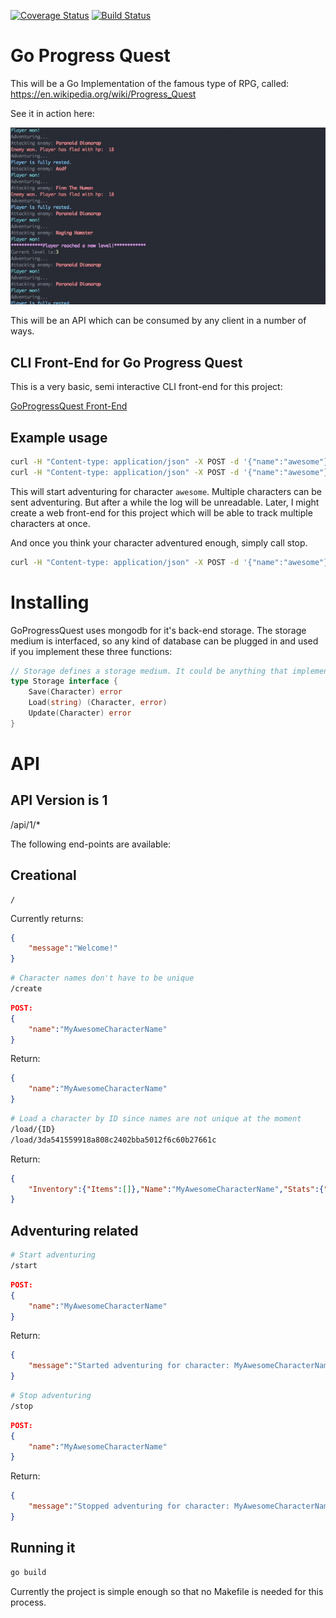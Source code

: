 [![Coverage Status](https://coveralls.io/repos/github/Skarlso/goprogressquest/badge.svg?branch=master&bust=1)](https://coveralls.io/github/Skarlso/goprogressquest?branch=master) [![Build Status](https://travis-ci.org/Skarlso/goprogressquest.svg?branch=master)](https://travis-ci.org/Skarlso/goprogressquest)

Go Progress Quest
=================

This will be a Go Implementation of the famous type of RPG, called:
https://en.wikipedia.org/wiki/Progress_Quest

See it in action here:

![GoProgressQuest](goprogress.gif)

This will be an API which can be consumed by any client in a number of ways.

CLI Front-End for Go Progress Quest
-----------------------------------

This is a very basic, semi interactive CLI front-end for this project: 

[GoProgressQuest Front-End](https://github.com/Skarlso/goprogressfrontend)

Example usage
-------------

```bash
curl -H "Content-type: application/json" -X POST -d '{"name":"awesome"}' http://localhost:8989/api/1/create
curl -H "Content-type: application/json" -X POST -d '{"name":"awesome"}' http://localhost:8989/api/1/start
```

This will start adventuring for character ```awesome```. Multiple characters can be sent adventuring. But after a while the log will be unreadable. Later, I might create a web front-end for this project which will be able to track multiple characters at once.

And once you think your character adventured enough, simply call stop.

```bash
curl -H "Content-type: application/json" -X POST -d '{"name":"awesome"}' http://localhost:8989/api/1/stop
```

Installing
==========

GoProgressQuest uses mongodb for it's back-end storage. The storage medium is interfaced, so any kind of database can be plugged in and used if you implement these three functions:

```go
// Storage defines a storage medium. It could be anything that implements this interface.
type Storage interface {
	Save(Character) error
	Load(string) (Character, error)
	Update(Character) error
}
```

API
===

API Version is 1
----------------

/api/1/*

The following end-points are available:

Creational
----------

```
/
```
Currently returns:
```json
{
    "message":"Welcome!"
}
```

```bash
# Character names don't have to be unique
/create
```
```json
POST:
{
    "name":"MyAwesomeCharacterName"
}
```
Return:
```json
{
    "name":"MyAwesomeCharacterName"
}
```

```bash
# Load a character by ID since names are not unique at the moment
/load/{ID}
/load/3da541559918a808c2402bba5012f6c60b27661c
```

Return:
```json
{
    "Inventory":{"Items":[]},"Name":"MyAwesomeCharacterName","Stats":{"Str":0,"Agi":0,"In":0,"Per":0,"Chr":0,"Lck":0},"ID":"3da541559918a808c2402bba5012f6c60b27661c","Gold":0
}
```

Adventuring related
-------------------

```bash
# Start adventuring
/start
```

```json
POST:
{
    "name":"MyAwesomeCharacterName"
}
```
Return:
```json
{
    "message":"Started adventuring for character: MyAwesomeCharacterName"
}
```

```bash
# Stop adventuring
/stop
```
```json
POST:
{
    "name":"MyAwesomeCharacterName"
}
```
Return:
```json
{
    "message":"Stopped adventuring for character: MyAwesomeCharacterName"
}
```

Running it
----------

```bash
go build
```

Currently the project is simple enough so that no Makefile is needed for this process.
